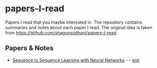 # papers-I-read

Papers I read that you maybe interested in. The repository contains summaries and notes about each paper I read. 
The original idea is taken from https://github.com/shagunsodhani/papers-I-read

## Papers & Notes

* [Sequence to Sequence Learning with Neural Networks](https://arxiv.org/pdf/1409.3215v3.pdf) - - [gist](https://arxiv.org/pdf/1409.3215v3.pdf)
